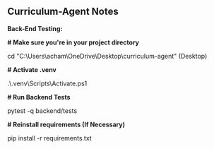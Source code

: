 ## **Curriculum-Agent Notes**



**Back-End Testing:**



**# Make sure you're in your project directory**

cd "C:\\Users\\acham\\OneDrive\\Desktop\\curriculum-agent" (Desktop)



**# Activate .venv**

.\\.venv\\Scripts\\Activate.ps1



**# Run Backend Tests**

pytest -q backend/tests



**# Reinstall requirements (If Necessary)**

pip install -r requirements.txt





